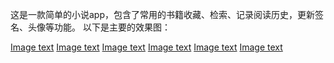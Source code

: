 这是一款简单的小说app，包含了常用的书籍收藏、检索、记录阅读历史，更新签名、头像等功能。
以下是主要的效果图：

[Image text](https://github.com/hljandroid/fun_read/blob/master/screenShots/home.png)
[Image text](https://github.com/hljandroid/fun_read/blob/master/screenShots/shelf.png)
[Image text](https://github.com/hljandroid/fun_read/blob/master/screenShots/book_info1.png)
[Image text](https://github.com/hljandroid/fun_read/blob/master/screenShots/book_info2.png)
[Image text](https://github.com/hljandroid/fun_read/blob/master/screenShots/read.png)
[Image text](https://github.com/hljandroid/fun_read/blob/master/screenShots/persion.png)
